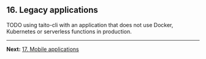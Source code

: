 ## 16. Legacy applications

TODO using taito-cli with an application that does not use Docker, Kubernetes or serverless functions in production.

---

**Next:** [17. Mobile applications](17-mobile-applications.md)

